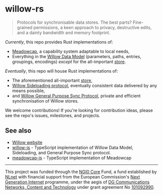 # willow-rs

> Protocols for synchronisable data stores. The best parts? Fine-grained
> permissions, a keen approach to privacy, destructive edits, and a dainty
> bandwidth and memory footprint.

_Currently_, this repo provides Rust implementations of:

- [Meadowcap](https://willowprotocol.org/specs/meadowcap/index.html#meadowcap),
  a capability system adaptable to local needs,
- Everything in the
  [Willow Data Model](https://willowprotocol.org/specs/data-model/index.html#data_model)
  (parameters, paths, entries, groupings, encodings) _except_ for the
  all-important
  [store](https://willowprotocol.org/specs/data-model/index.html#store).

_Eventually_, this repo will house Rust implementations of:

- The aforementioned all-important
  [store](https://willowprotocol.org/specs/data-model/index.html#store),
- [Willow Sideloading protocol](https://willowprotocol.org/specs/sideloading/index.html#sideloading),
  eventually consistent data delivered by any means possible,
- and
  [Willow General Purpose Sync Protocol](https://willowprotocol.org/specs/sync/index.html#sync),
  private and efficient synchronisation of Willow stores.

We welcome contributions! If you're looking for contribution ideas, please see
the repo's issues, milestones, and projects.

## See also

- [Willow website](https://willowprotocol.org)
- [willow-js](https://github.com/earthstar-project/willow-js) - TypeScript
  implementation of Willow Data Model, Sideloading, and General Purpose Sync
  protocol.
- [meadowcap-js](https://github.com/earthstar-project/meadowcap-js) - TypeScript
  implementation of Meadowcap

---

This project was funded through the [NGI0 Core](https://nlnet.nl/core) Fund, a
fund established by [NLnet](https://nlnet.nl/) with financial support from the
European Commission's [Next Generation Internet](https://ngi.eu/) programme,
under the aegis of
[DG Communications Networks, Content and Technology](https://commission.europa.eu/about-european-commission/departments-and-executive-agencies/communications-networks-content-and-technology_en)
under grant agreement No
[101092990](https://cordis.europa.eu/project/id/101092990).
